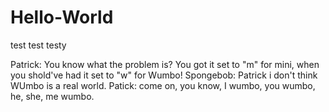 # Hello-World
test test testy

Patrick: You know what the problem is? You got it set to "m" for mini, when 
you shold've had it set to "w" for Wumbo!
Spongebob: Patrick i don't think WUmbo is a real world.
Patick: come on, you know, I wumbo, you wumbo, he, she, me wumbo.
